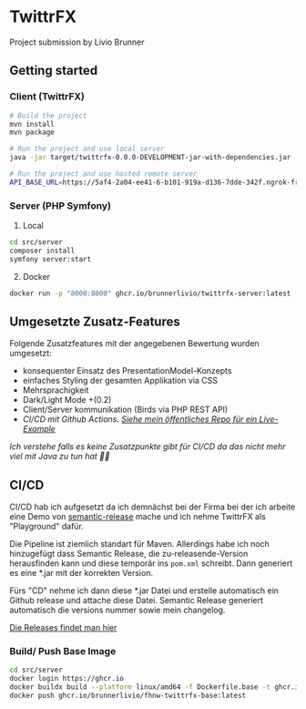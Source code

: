 # TwittrFX

Project submission by Livio Brunner

## Getting started

### Client (TwittrFX)

```bash
# Build the project
mvn install
mvn package

# Run the project and use local server
java -jar target/twittrfx-0.0.0-DEVELOPMENT-jar-with-dependencies.jar

# Run the project and use hosted remote server
API_BASE_URL=https://5af4-2a04-ee41-6-b101-919a-d136-7dde-342f.ngrok-free.app java -jar target/twittrfx-0.0.0-DEVELOPMENT-jar-with-dependencies.jar
```


### Server (PHP Symfony)

1. Local

```bash
cd src/server
composer install
symfony server:start
```

2. Docker

```bash
docker run -p "8000:8000" ghcr.io/brunnerlivio/twittrfx-server:latest
```

## Umgesetzte Zusatz-Features

Folgende Zusatzfeatures mit der angegebenen Bewertung wurden umgesetzt:

* konsequenter Einsatz des PresentationModel-Konzepts
* einfaches Styling der gesamten Applikation via CSS
* Mehrsprachigkeit
* Dark/Light Mode +(0.2)
* Client/Server kommunikation (Birds via PHP REST API)
* _CI/CD mit Github Actions. [Siehe mein öffentliches Repo für ein Live-Example](https://github.com/BrunnerLivio/fhnw-twittrfx)_

_Ich verstehe falls es keine Zusatzpunkte gibt für CI/CD da das nicht mehr viel mit Java zu tun hat 🤷‍♂️_

## CI/CD

CI/CD hab ich aufgesetzt da ich demnächst bei der Firma bei der ich arbeite eine Demo von
[semantic-release](https://github.com/semantic-release/semantic-release) mache und ich nehme TwittrFX als "Playground" dafür.

Die Pipeline ist ziemlich standart für Maven. Allerdings habe ich
noch hinzugefügt dass Semantic Release, die zu-releasende-Version herausfinden kann und diese temporär ins `pom.xml` schreibt.
Dann generiert es eine *.jar mit der korrekten Version.

Fürs "CD" nehme ich dann diese *.jar Datei und erstelle automatisch
ein Github release und attache diese Datei. Semantic Release generiert
automatisch die versions nummer sowie mein changelog.

[Die Releases findet man hier](https://github.com/BrunnerLivio/fhnw-twittrfx/releases)

### Build/ Push Base Image

```bash
cd src/server
docker login https://ghcr.io
docker buildx build --platform linux/amd64 -f Dockerfile.base -t ghcr.io/brunnerlivio/fhnw-twittrfx-base:latest .
docker push ghcr.io/brunnerlivio/fhnw-twittrfx-base:latest
```